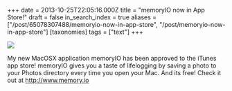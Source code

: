 +++
date = 2013-10-25T22:05:16.000Z
title = "memoryIO now in App Store!"
draft = false
in_search_index = true
aliases = ["/post/65078307488/memoryio-now-in-app-store", "/post/memoryio-now-in-app-store"]
[taxonomies]
tags = ["text"]
+++

![](https://66.media.tumblr.com/0ab8a681c08f7cf146a14e3f87023e60/a4a76612adec162e-d5/s540x810/208e95f1b5168cd6f2b366c13416f8e71c532377.jpg)

My new MacOSX application memoryIO has been approved to the iTunes app store! memoryIO gives you a taste of lifelogging by saving a photo to your Photos directory every time you open your Mac. And its free! Check it out at http://www.memory.io
